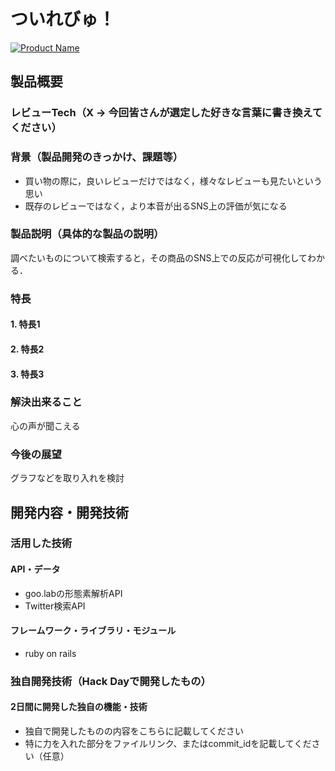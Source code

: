 # ついれびゅ！

[![Product Name](image.png)](https://www.youtube.com/watch?v=G5rULR53uMk)

## 製品概要
### レビューTech（X → 今回皆さんが選定した好きな言葉に書き換えてください）

### 背景（製品開発のきっかけ、課題等）
- 買い物の際に，良いレビューだけではなく，様々なレビューも見たいという思い
- 既存のレビューではなく，より本音が出るSNS上の評価が気になる


### 製品説明（具体的な製品の説明）
調べたいものについて検索すると，その商品のSNS上での反応が可視化してわかる．

### 特長

#### 1. 特長1

#### 2. 特長2

#### 3. 特長3

### 解決出来ること
心の声が聞こえる

### 今後の展望
グラフなどを取り入れを検討


## 開発内容・開発技術
### 活用した技術
#### API・データ

* goo.labの形態素解析API
* Twitter検索API


#### フレームワーク・ライブラリ・モジュール
* ruby on rails


### 独自開発技術（Hack Dayで開発したもの）
#### 2日間に開発した独自の機能・技術
* 独自で開発したものの内容をこちらに記載してください
* 特に力を入れた部分をファイルリンク、またはcommit_idを記載してください（任意）
